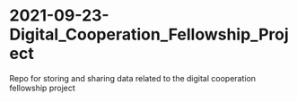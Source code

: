 # 2021-09-23-Digital_Cooperation_Fellowship_Project
Repo for storing and sharing data related to the digital cooperation fellowship project
